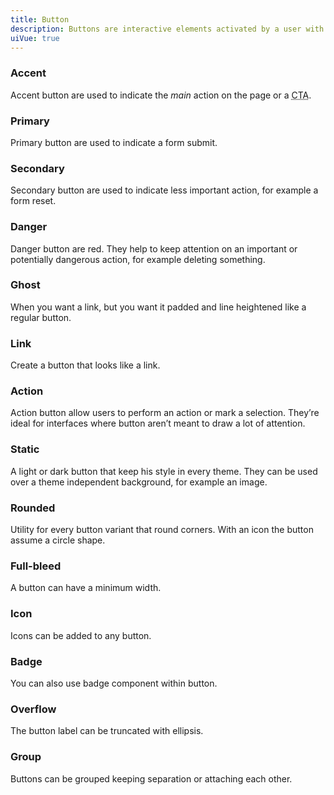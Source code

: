 ```yaml
---
title: Button
description: Buttons are interactive elements activated by a user with a mouse, keyboard, or tap. Once activated, it then performs a programmable action, such as submitting a form or opening a dialog.
uiVue: true
---
```

### Accent
Accent button are used to indicate the <em class="italic">main</em> action on the page or a <abbr class="underline decoration-dotted" title="Call To Action">CTA</abbr>.

<code-editor resource-folder="button" resource-name="accent" class="mb-lg"></code-editor>

### Primary
Primary button are used to indicate a form submit.

<code-editor resource-folder="button" resource-name="primary" class="mb-lg"></code-editor>

### Secondary
Secondary button are used to indicate less important action, for example a form reset.

<code-editor resource-folder="button" resource-name="secondary" class="mb-lg"></code-editor>

### Danger
Danger button are red. They help to keep attention on an important or potentially dangerous action, for example deleting something.

<code-editor resource-folder="button" resource-name="danger" class="mb-lg"></code-editor>

### Ghost
When you want a link, but you want it padded and line heightened like a regular button.

<code-editor resource-folder="button" resource-name="ghost" class="mb-lg"></code-editor>

### Link
Create a button that looks like a link.

<code-editor resource-folder="button" resource-name="link" class="mb-lg"></code-editor>

### Action
Action button allow users to perform an action or mark a selection. They’re ideal for interfaces where button aren’t meant to draw a lot of attention.

<code-editor resource-folder="button" resource-name="action" class="mb-lg"></code-editor>
<code-editor resource-folder="button" resource-name="action-quiet" class="mb-lg"></code-editor>

### Static
A light or dark button that keep his style in every theme. They can be used over a theme independent background, for example an image.

<code-editor resource-folder="button" resource-name="static-light" class="mb-lg"></code-editor>
<code-editor resource-folder="button" resource-name="static-dark" class="mb-lg"></code-editor>

### Rounded
Utility for every button variant that round corners. With an icon the button assume a circle shape.

<code-editor resource-folder="button" resource-name="rounded" class="mb-lg"></code-editor>

### Full-bleed
A button can have a minimum width.

<code-editor resource-folder="button" resource-name="full-bleed" class="mb-lg"></code-editor>

### Icon
Icons can be added to any button.

<code-editor resource-folder="button" resource-name="icon" class="mb-lg"></code-editor>
<code-editor resource-folder="button" resource-name="icon-vertical" class="mb-lg"></code-editor>
<code-editor resource-folder="button" resource-name="icon-only" class="mb-lg"></code-editor>

### Badge
You can also use badge component within button.

<code-editor resource-folder="button" resource-name="badge" class="mb-lg"></code-editor>

### Overflow
The button label can be truncated with ellipsis.

<code-editor resource-folder="button" resource-name="overflow" class="mb-lg"></code-editor>

### Group
Buttons can be grouped keeping separation or attaching each other.

<code-editor resource-folder="button" resource-name="group" class="mb-lg"></code-editor>
<code-editor resource-folder="button" resource-name="group-compact" class="mb-lg"></code-editor>
<code-editor resource-folder="button" resource-name="group-vertical"></code-editor>